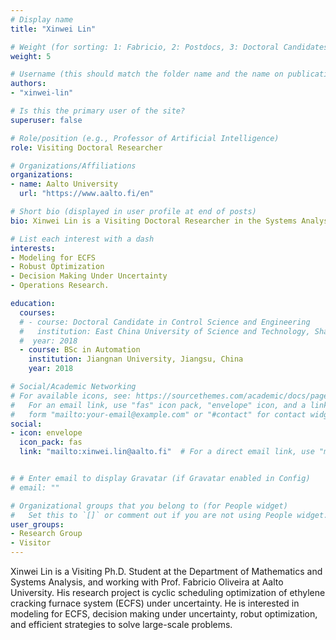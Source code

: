 ```yaml
---
# Display name
title: "Xinwei Lin"

# Weight (for sorting: 1: Fabricio, 2: Postdocs, 3: Doctoral Candidates, 4: Research Assistants)
weight: 5

# Username (this should match the folder name and the name on publications)
authors:
- "xinwei-lin"

# Is this the primary user of the site?
superuser: false

# Role/position (e.g., Professor of Artificial Intelligence)
role: Visiting Doctoral Researcher

# Organizations/Affiliations
organizations:
- name: Aalto University
  url: "https://www.aalto.fi/en"

# Short bio (displayed in user profile at end of posts)
bio: Xinwei Lin is a Visiting Doctoral Researcher in the Systems Analysis Laboratory in Aalto University.

# List each interest with a dash
interests:
- Modeling for ECFS
- Robust Optimization
- Decision Making Under Uncertainty
- Operations Research. 

education:
  courses:
  # - course: Doctoral Candidate in Control Science and Engineering
  #   institution: East China University of Science and Technology, Shanghai, China
  #  year: 2018
  - course: BSc in Automation
    institution: Jiangnan University, Jiangsu, China
    year: 2018

# Social/Academic Networking
# For available icons, see: https://sourcethemes.com/academic/docs/page-builder/#icons
#   For an email link, use "fas" icon pack, "envelope" icon, and a link in the
#   form "mailto:your-email@example.com" or "#contact" for contact widget.
social:
- icon: envelope
  icon_pack: fas
  link: "mailto:xinwei.lin@aalto.fi"  # For a direct email link, use "mailto:test@example.org".


# # Enter email to display Gravatar (if Gravatar enabled in Config)
# email: ""

# Organizational groups that you belong to (for People widget)
#   Set this to `[]` or comment out if you are not using People widget.
user_groups:
- Research Group
- Visitor
---
```


Xinwei Lin is a Visiting Ph.D. Student at the Department of Mathematics and Systems Analysis, and working with Prof. Fabricio Oliveira at Aalto University. His research project is cyclic scheduling optimization of ethylene cracking furnace system (ECFS) under uncertainty. He is interested in modeling for ECFS, decision making under uncertainty, robut optimization, and efficient strategies to solve large-scale problems.




